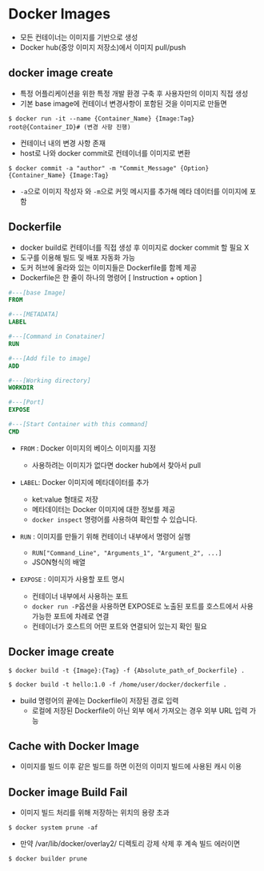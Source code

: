 # Docker Images
- 모든 컨테이너는 이미지를 기반으로 생성
- Docker hub(중앙 이미지 저장소)에서 이미지 pull/push
## docker image create

- 특정 어플리케이션을 위한 특정 개발 환경 구축 후 사용자만의 이미지 직접 생성
- 기본 base image에 컨테이너 변경사항이 포함된 것을 이미지로 만들면 

```shell
$ docker run -it --name {Container_Name} {Image:Tag}
root@{Container_ID}# (변경 사항 진행)
```

- 컨테이너 내의 변경 사항 존재
- host로 나와 docker commit로 컨테이너를 이미지로 변환

```shell
$ docker commit -a "author" -m "Commit_Message" {Option} {Container_Name} {Image:Tag}
```

- `-a`으로 이미지 작성자 와 `-m`으로 커밋 메시지를 추가해 메타 데이터를 이미지에 포함

## Dockerfile
- docker build로 컨테이너를 직접 생성 후 이미지로 docker commit 할 필요 X
- 도구를 이용해 빌드 및 배포 자동화 가능
- 도커 허브에 올라와 있는 이미지들은 Dockerfile를 함께 제공
- Dockerfile은 한 줄이 하나의 명령어 [ Instruction + option ]

```dockerfile
#---[base Image]
FROM

#---[METADATA]
LABEL

#---[Command in Conatainer]
RUN

#---[Add file to image]
ADD

#---[Working directory]
WORKDIR

#---[Port]
EXPOSE

#---[Start Container with this command]
CMD
```

- `FROM` : Docker 이미지의 베이스 이미지를 지정
  - 사용하려는 이미지가 없다면 docker hub에서 찾아서 pull

- `LABEL`: Docker 이미지에 메타데이터를 추가
  - ket:value 형태로 저장
  - 메타데이터는 Docker 이미지에 대한 정보를 제공
  - `docker inspect` 명령어를 사용하여 확인할 수 있습니다.

- `RUN` : 이미지를 만들기 위해 컨테이너 내부에서 명령어 실행
  - `RUN["Command_Line", "Arguments_1", "Argument_2", ...]`
  - JSON형식의 배열

- `EXPOSE` : 이미지가 사용할 포트 명시
    - 컨테이너 내부에서 사용하는 포트
    - `docker run -P`옵션을 사용하면 EXPOSE로 노출된 포트를 호스트에서 사용 가능한 포트에 차례로 연결
    - 컨테이너가 호스트의 어떤 포트와 연결되어 있는지 확인 필요



## Docker image create
```shell
$ docker build -t {Image}:{Tag} -f {Absolute_path_of_Dockerfile} .

$ docker build -t hello:1.0 -f /home/user/docker/dockerfile .
```
- build 명령어의 끝에는 Dockerfile이 저장된 경로 입력
    - 로컬에 저장된 Dockerfile이 아닌 외부 에서 가져오는 경우 외부 URL 입력 가능


## Cache with Docker Image
- 이미지를 빌드 이후 같은 빌드를 하면 이전의 이미지 빌드에 사용된 캐시 이용

## Docker image Build Fail
- 이미지 빌드 처리를 위해 저장하는 위치의 용량 초과
```shell
$ docker system prune -af
```

- 만약 /var/lib/docker/overlay2/ 디렉토리 강제 삭제 후 계속 빌드 에러이면
```shell
$ docker builder prune
```

